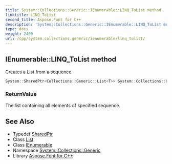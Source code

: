 ```yaml
---
title: System::Collections::Generic::IEnumerable::LINQ_ToList method
linktitle: LINQ_ToList
second_title: Aspose.Font for C++
description: 'System::Collections::Generic::IEnumerable::LINQ_ToList method. Creates a List<T> from a sequence in C++.'
type: docs
weight: 2400
url: /cpp/system.collections.generic/ienumerable/linq_tolist/
---
```

## IEnumerable::LINQ_ToList method


Creates a List<T> from a sequence.

```cpp
System::SharedPtr<Collections::Generic::List<T>> System::Collections::Generic::IEnumerable<T>::LINQ_ToList()
```


### ReturnValue

The list containing all elements of specified sequence.

## See Also

* Typedef [SharedPtr](../../../system/sharedptr/)
* Class [List](../../list/)
* Class [IEnumerable](../)
* Namespace [System::Collections::Generic](../../)
* Library [Aspose.Font for C++](../../../)
